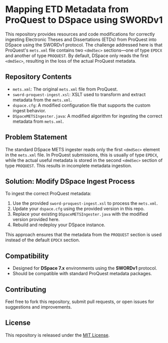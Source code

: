 # Mapping ETD Metadata from ProQuest to DSpace using SWORDv1

This repository provides resources and code modifications for correctly ingesting Electronic Theses and Dissertations (ETDs) from ProQuest into DSpace using the SWORDv1 protocol. The challenge addressed here is that ProQuest's `mets.xml` file contains two `<dmdSec>` sections—one of type `EPDCX` and another of type `PROQUEST`. By default, DSpace only reads the first `<dmdSec>`, resulting in the loss of the actual ProQuest metadata.

## Repository Contents

- `mets.xml`: The original `mets.xml` file from ProQuest.
- `sword-proquest-ingest.xsl`: XSLT used to transform and extract metadata from the `mets.xml`.
- `dspace.cfg`: A modified configuration file that supports the custom ingest behavior.
- `DSpaceMETSIngester.java`: A modified algorithm for ingesting the correct metadata from `mets.xml`.

## Problem Statement

The standard DSpace METS ingester reads only the first `<dmdSec>` element in the `mets.xml` file. In ProQuest submissions, this is usually of type `EPDCX`, while the actual useful metadata is stored in the second `<dmdSec>` section of type `PROQUEST`. This results in incomplete metadata ingestion.

## Solution: Modify DSpace Ingest Process

To ingest the correct ProQuest metadata:

1. Use the provided `sword-proquest-ingest.xsl` to process the `mets.xml`.
2. Update your `dspace.cfg` using the provided version in this repo.
3. Replace your existing `DSpaceMETSIngester.java` with the modified version provided here.
4. Rebuild and redeploy your DSpace instance.

This approach ensures that the metadata from the `PROQUEST` section is used instead of the default `EPDCX` section.

## Compatibility

- Designed for **DSpace 7.x** environments using the **SWORDv1** protocol.
- Should be compatible with standard ProQuest metadata packages.

## Contributing

Feel free to fork this repository, submit pull requests, or open issues for suggestions and improvements.

## License

This repository is released under the [MIT License](LICENSE).

